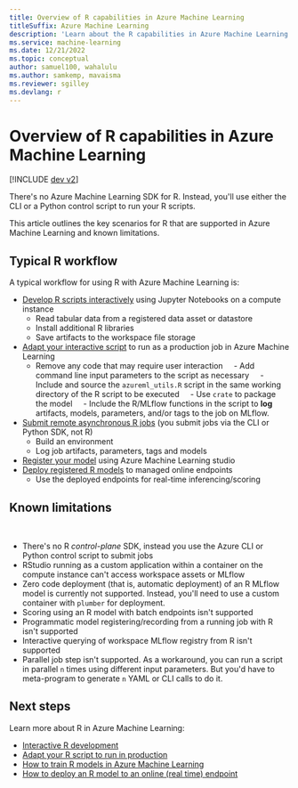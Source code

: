 ```yaml
---
title: Overview of R capabilities in Azure Machine Learning
titleSuffix: Azure Machine Learning
description: 'Learn about the R capabilities in Azure Machine Learning'
ms.service: machine-learning
ms.date: 12/21/2022
ms.topic: conceptual
author: samuel100, wahalulu
ms.author: samkemp, mavaisma
ms.reviewer: sgilley
ms.devlang: r
---
```


# Overview of R capabilities in Azure Machine Learning

[!INCLUDE [dev v2](../../includes/machine-learning-dev-v2.md)]

There's no Azure Machine Learning SDK for R.  Instead, you'll use either the CLI or a Python control script to run your R scripts.  

This article outlines the key scenarios for R that are supported in Azure Machine Learning and known limitations.

## Typical R workflow

A typical workflow for using R with Azure Machine Learning is:

- [Develop R scripts interactively](how-to-razureml-interactive-development.md) using Jupyter Notebooks on a compute instance
    - Read tabular data from a registered data asset or datastore
    - Install additional R libraries
    - Save artifacts to the workspace file storage
- [Adapt your interactive script](how-to-razureml-modify-script-for-prod.md) to run as a production job in Azure Machine Learning
    - Remove any code that may require user interaction
    - Add command line input parameters to the script as necessary
    - Include and source the `azureml_utils.R` script in the same working directory of the R script to be executed
    - Use `crate` to package the model
    - Include the R/MLflow functions in the script to **log** artifacts, models, parameters, and/or tags to the job on MLflow.
- [Submit remote asynchronous R jobs](how-to-razureml-train-model.md) (you submit jobs via the CLI or Python SDK, not R)
    - Build an environment
    - Log job artifacts, parameters, tags and models
- [Register your model](how-to-manage-models.md#register-your-model-as-an-asset-in-machine-learning-by-using-the-ui) using Azure Machine Learning studio
- [Deploy registered R models](how-to-razureml-deploy-r-model.md) to managed online endpoints
    - Use the deployed endpoints for real-time inferencing/scoring

## Known limitations
 
- There's no R _control-plane_ SDK, instead you use the Azure CLI or Python control script to submit jobs
- RStudio running as a custom application within a container on the compute instance can't access workspace assets or MLflow
- Zero code deployment (that is, automatic deployment) of an R MLflow model is currently not supported.  Instead, you'll need to use a custom container with `plumber` for deployment.
- Scoring using an R model with batch endpoints isn't supported
- Programmatic model registering/recording from a running job with R isn't supported
- Interactive querying of workspace MLflow registry from R isn't supported
- Parallel job step isn't supported.  As a workaround, you can run a script in parallel `n` times using different input parameters.  But you'd have to meta-program to generate `n` YAML or CLI calls to do it.


## Next steps

Learn more about R in Azure Machine Learning:

* [Interactive R development](how-to-razureml-interactive-development.md)
* [Adapt your R script to run in production](how-to-razureml-modify-script-for-prod.md)
* [How to train R models in Azure Machine Learning](how-to-razureml-train-model.md)
* [How to deploy an R model to an online (real time) endpoint](how-to-razureml-deploy-an-r-model.md)
